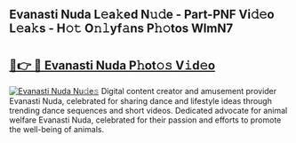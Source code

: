 ## Evanasti Nuda L𝚎a𝚔ed N𝚞𝚍e - Part-PNF Vi𝚍𝚎o L𝚎a𝚔s - H𝚘𝚝 O𝚗𝚕yf𝚊ns P𝚑𝚘tos WlmN7

# <h2><a href="http://kf60mdf.oniu.top/?m=Evanasti+Nuda">🔗👉 🔴 Evanasti Nuda P𝚑ot𝚘𝚜 V𝚒d𝚎o</a></h2>

[![Evanasti Nuda Nu𝚍e𝚜](https://i.imgur.com/0qMVB7G.gif)](http://kf60mdf.oniu.top/?m=Evanasti+Nuda)
Digital content creator and amusement provider Evanasti Nuda, celebrated for sharing dance and lifestyle ideas through trending dance sequences and short videos. Dedicated advocate for animal welfare Evanasti Nuda, celebrated for their passion and efforts to promote the well-being of animals.  
